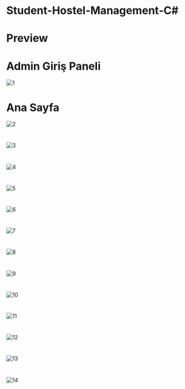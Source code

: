 # Student-Hostel-Management-C#
# Preview
# Admin Giriş Paneli
![1](https://user-images.githubusercontent.com/33539593/104851941-077ad400-5909-11eb-8a57-f86a37bb2db1.PNG)
# Ana Sayfa
![2](https://user-images.githubusercontent.com/33539593/104851942-08ac0100-5909-11eb-8040-31051c943176.PNG)
#
![3](https://user-images.githubusercontent.com/33539593/104851943-08ac0100-5909-11eb-91cd-cf6203d9505f.PNG)
#
![4](https://user-images.githubusercontent.com/33539593/104851944-09449780-5909-11eb-8460-0107b4a2ccd3.PNG)
#
![5](https://user-images.githubusercontent.com/33539593/104851945-09449780-5909-11eb-890b-830857335d67.PNG)
#
![6](https://user-images.githubusercontent.com/33539593/104851946-09dd2e00-5909-11eb-9a53-6773832555a8.PNG)
#
![7](https://user-images.githubusercontent.com/33539593/104851947-09dd2e00-5909-11eb-870b-0db754b08ee5.PNG)
#
![8](https://user-images.githubusercontent.com/33539593/104851948-0a75c480-5909-11eb-9b74-76a078e46a58.PNG)
#
![9](https://user-images.githubusercontent.com/33539593/104851949-0b0e5b00-5909-11eb-899c-a5888f181c1c.PNG)
#
![10](https://user-images.githubusercontent.com/33539593/104851950-0b0e5b00-5909-11eb-9151-49545c63ec30.PNG)
#
![11](https://user-images.githubusercontent.com/33539593/104851951-0ba6f180-5909-11eb-94de-d84ccd3ed097.PNG)
#
![12](https://user-images.githubusercontent.com/33539593/104851952-0ba6f180-5909-11eb-9da2-516f201ac5de.PNG)
#
![13](https://user-images.githubusercontent.com/33539593/104851954-0ba6f180-5909-11eb-8598-8d2b6dc50657.PNG)
#
![14](https://user-images.githubusercontent.com/33539593/104851956-0c3f8800-5909-11eb-94ae-a2c34bd5b04f.PNG)















